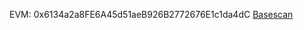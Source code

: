 EVM: 0x6134a2a8FE6A45d51aeB926B2772676E1c1da4dC
[Basescan]([0x6134a2a8FE6A45d51aeB926B2772676E1c1da4dC](https://basescan.org/address/0x6134a2a8FE6A45d51aeB926B2772676E1c1da4dC))
